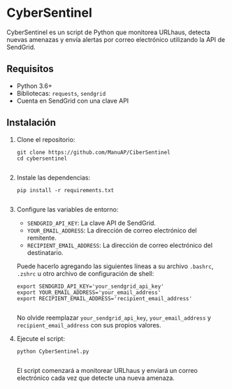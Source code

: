 <!DOCTYPE html>
<head>
</head>

<body>
    <h1>CyberSentinel</h1>
    <p>CyberSentinel es un script de Python que monitorea URLhaus, detecta nuevas amenazas y envía alertas por correo electrónico utilizando la API de SendGrid.</p>
    <h2>Requisitos</h2>
    <ul>
        <li>Python 3.6+</li>
        <li>Bibliotecas: <code>requests</code>, <code>sendgrid</code></li>
        <li>Cuenta en SendGrid con una clave API</li>
    </ul>
    <h2>Instalación</h2>
    <ol>
        <li>Clone el repositorio:</li>
        <pre><code>git clone https://github.com/ManuAP/CiberSentinel
cd cybersentinel
        </code></pre>
        <li>Instale las dependencias:</li>
        <pre><code>pip install -r requirements.txt
        </code></pre>
        <li>Configure las variables de entorno:</li>
        <ul>
            <li><code>SENDGRID_API_KEY</code>: La clave API de SendGrid.</li>
            <li><code>YOUR_EMAIL_ADDRESS</code>: La dirección de correo electrónico del remitente.</li>
            <li><code>RECIPIENT_EMAIL_ADDRESS</code>: La dirección de correo electrónico del destinatario.</li>
        </ul>
        <p>Puede hacerlo agregando las siguientes líneas a su archivo <code>.bashrc</code>, <code>.zshrc</code> u otro archivo de configuración de shell:</p>
        <pre><code>export SENDGRID_API_KEY='your_sendgrid_api_key'
export YOUR_EMAIL_ADDRESS='your_email_address'
export RECIPIENT_EMAIL_ADDRESS='recipient_email_address'
        </code></pre>
        <p>No olvide reemplazar <code>your_sendgrid_api_key</code>, <code>your_email_address</code> y <code>recipient_email_address</code> con sus propios valores.</p>
        <li>Ejecute el script:</li>
        <pre><code>python CyberSentinel.py
        </code></pre>
        <p>El script comenzará a monitorear URLhaus y enviará un correo electrónico cada vez que detecte una nueva amenaza.</p>
    </ol>
</body>
</html>
